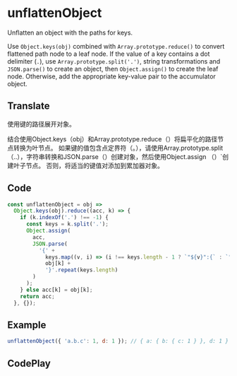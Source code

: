 # unflattenObject

Unflatten an object with the paths for keys.

Use `Object.keys(obj)` combined with `Array.prototype.reduce()` to convert flattened path node to a leaf node.
If the value of a key contains a dot delimiter (`.`), use `Array.prototype.split('.')`, string transformations and `JSON.parse()` to create an object, then `Object.assign()` to create the leaf node.
Otherwise, add the appropriate key-value pair to the accumulator object.

## Translate

使用键的路径展开对象。

结合使用Object.keys（obj）和Array.prototype.reduce（）将扁平化的路径节点转换为叶节点。
如果键的值包含点定界符（。），请使用Array.prototype.split（..），字符串转换和JSON.parse（）创建对象，然后使用Object.assign （）`创建叶子节点。
否则，将适当的键值对添加到累加器对象。

## Code

```js
const unflattenObject = obj =>
  Object.keys(obj).reduce((acc, k) => {
    if (k.indexOf('.') !== -1) {
      const keys = k.split('.');
      Object.assign(
        acc,
        JSON.parse(
          '{' +
            keys.map((v, i) => (i !== keys.length - 1 ? `"${v}":{` : `"${v}":`)).join('') +
            obj[k] +
            '}'.repeat(keys.length)
        )
      );
    } else acc[k] = obj[k];
    return acc;
  }, {});
```

## Example

```js
unflattenObject({ 'a.b.c': 1, d: 1 }); // { a: { b: { c: 1 } }, d: 1 }
```

## CodePlay

<template>
  <code-play codeplay-id="" />
</template>
